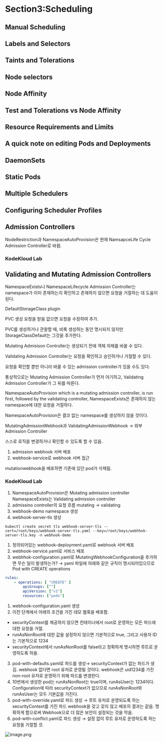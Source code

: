 # Section3:Scheduling

## Manual Scheduling


## Labels and Selectors


## Taints and Tolerations


## Node selectors


## Node Affinity


## Test and Tolerations vs Node Affinity


## Resource Requirements and Limits


## A quick note on editing Pods and Deployments


## DaemonSets


## Static Pods


## Multiple Schedulers


## Configuring Scheduler Profiles


## Admission Controllers


NodeRestriction과 NamespaceAutoProvision은 현재 NamsapceLife Cycle Admission Controller로 바뀜.


### KodeKloud Lab


## Validating and Mutating Admission Controllers


NamespaceExists나 NamespaceLifecycle Admission Controller는 namespace가 이미 존재하는지 확인하고 존재하지 않으면 요청을 거절하는 데 도움이 된다.


DefaultStorageClass plugin


PVC 생성 요청을 받음 없으면 요청을 수정하여 추가.


PVC를 생성하거나 관찰할 때, 비록 생성하는 동안 명시되지 않지만 StorageClassDefault는 그것을 추가한다.


Mutating Admisison Controller는 생성되기 전에 객체 자체를 바꿀 수 있다.


Validating Admission Controller는 요청을 확인하고 승인하거나 거절할 수 있다.


요청을 확인할 뿐만 아니라 바꿀 수 있는 admission controller가 있을 수도 있다.


통상적으로는 Mutating Admission Controller가 먼저 야기하고, Validating Admission Controller가 그 뒤를 따른다.


NamespaceAutoProvision which is a mutating admission controller, is run first, followed by the validating controller, NamespaceExists은 존재하지 않는 namespace에 대한 요청을 거절하다.


NamespaceAutoProvision은 결코 없는 namespace를 생성하지 않을 것이다.


MutatingAdmissionWebhook과 ValidatingAdmissionWebhook → 외부 Admission Controller


스스로 로직을 변경하거나 확인할 수 있도록 할 수 있음.

1. admission webhook 서버 배포
2. webhook-service로 webhook 서버 접근

mutationwebhook을 배포하면 기존에 있던 pod가 삭제됨.


### KodeKloud Lab

1. NamespaceAutoProvision은 Mutating admission controller
NamespaceExists는 Validating admission controller
2. admissino controller의 요청 흐름
mutating → validating
3. webhook-demo namespace 생성
4. webhook-server-tls 생성

```shell
kubectl create secret tls webhook-server-tls --cert=/root/keys/webhook-server-tls.yaml --key=/root/keys/webhhok-server-tls.key -n webhook-demo
```

1. 정의되어있는 webhook-deployment.yaml로 webhook 서버 배포
2. webhook-service.yaml로 서비스 배포
3. webhhok-configuration.yaml로 MutatingWebhookConfiguration을 추가하면 무슨 일이 발생하는가?
→ yaml 파일에 아래와 같은 규칙이 명시되어있으므로 Pod with CREATE operations

```yaml
rules:
	- operations: [ "CREATE" ]
		apiGroups: [""]
		apiVersion: ["v1"]
		resources: ["pods"]
```

1. webhook-configuration.yaml 생성
2. 이전 단계에서 아래의 조건을 가진 데모 웹훅을 배포함.
- securityContext를 제공하지 않으면 컨테이너에서 root로 운영하는 모든 파드에 대한 요청을 거절.
- runAsNonRoot에 대한 값을 설정하지 않으면 기본적으로 true, 그리고 사용자 ID는 기본적으로 1234
- securityContext에서 runAsNonRoot를 false라고 정확하게 명시하면 루트로 운영하도록 허용.
3. pod-with-defaults.yaml로 파드를 생성→ securityContext가 없는 파드가 생김.
webhook 없다면 root 유저로 운영될 것이다. webhook은 uid1234를 가진 non-root 유저로 운영하기 위해 파드를 변경한다.
4. 10번에서 생성한 pod는 runAsNonRoot는 true이며, runAsUser는 1234이다.
Configuration에 따라 securityContext가 없으므로 runAsNonRoot와 runAsUser는 모두 기본값을 가진다.
5. pod-with-override.yaml로 파드 생성 → 루트 유저로 운영되도록 하는 securityContext를 가진 파드
webhook을 갖고 갖지 않고 배포의 결과는 같음.
명확하게 함으로써 Webhook으로 더 많은 보안이 설정되는 것을 막음.
6. pod-with-conflict.yaml로 파드 생성 → 
설정 없이 루트 유저로 운영하도록 하는 요청을 거절할 것.

![image.png](https://prod-files-secure.s3.us-west-2.amazonaws.com/b2ea2032-00e9-4883-a13b-cb03cf5b2334/501c3b54-0de4-44d6-afe6-eca0c6373e4f/image.png?X-Amz-Algorithm=AWS4-HMAC-SHA256&X-Amz-Content-Sha256=UNSIGNED-PAYLOAD&X-Amz-Credential=ASIAZI2LB466WLURLSXG%2F20250215%2Fus-west-2%2Fs3%2Faws4_request&X-Amz-Date=20250215T155513Z&X-Amz-Expires=3600&X-Amz-Security-Token=IQoJb3JpZ2luX2VjEB8aCXVzLXdlc3QtMiJGMEQCICRxz47RymWsCaM3KddLkpnu%2F%2BVInjekiif9RbVBInWhAiB75L%2BESVAmGg6LHiEthNIolxmZU0aoKHDMgki1b4WXFir%2FAwhHEAAaDDYzNzQyMzE4MzgwNSIM8UTO0NDD01kOCHnGKtwDBm7Sd2ArqkWfR3q5jjR%2BQkfp8Gm6woSSKF6fOkKWdo0tKZhV4%2FjN6pa%2BoOmvVHGIBPL6PEyiTXiFDDWK44fNMrrvv0aXXXB%2BAwlv2PIahG8kSImlNJraXgKo5VY3KQLLPJ9IHjPaxfaD6f4La9dkg0H94X9tgZX5WUqiY30nP0viyxM4dRBnuSM4hnVTKjBzqjoqAk7Arrfuy6hBpwW5SeB%2BgvS%2Ft9SpcsQ1Tu%2Fkuq3PWnb%2Bsl8tr73zA9VMW7acXS9hTkB4jMH3upiemUt9fm3LsX0%2F79c%2F2sFk8t7PA5XO2UjMO3HQ8V%2BBvy0B%2BE44b4%2FMsaxo6AByZhHBr0T1f3kinIBiCleuGauYYz2KsbDthK2XduV7snir%2FJKHRm2KfneFfMw7sOmWE4hhmaitIiqobJfan1aR6eWgqzFSKoSlatOCroxGOYW7YulWfmH%2B6C6lK4kq14xoKfJYQNkxaWWJ503tRFrT474RYqPjLzTVRzI6nA1oMqHCxGq%2BqxOu8OXyx8f0Lh3hlY7P0R5g65YANYxRaM4AuaxsX3ooyyoDBgiUvxyZm8T1V47C1OwqPhuusKJeHdMs8M3UhCP6NcurtWPuGdo3gmqwAt8xJXN3ZIZTI5EqjO2HvW4wvcbCvQY6pgEmS%2FwAHYHNcSMamKHYOpYUVsQEjW2ofyYiyNTHlx7%2BrKOVG%2FE5UhqLuDVc5F7HFZA0LmvY8pf2Ajgu%2BEHK6UaDF8Y46TEFVpwslgs6ACF5A8pkAplPEenW0RRHX7yQf1l359GVcYBFYYUb8lSl5lfFDKSkDkixUn19MgfaiUon1GELUs1Jl5R3OVR8aWedDYHv3jQn6DWtKwRfTvz2D90dAp4LAkaS&X-Amz-Signature=6d957c416b695c9f52d7bc3f30f28bbf9aaf43256dd13ce25d1ac6f943c759bd&X-Amz-SignedHeaders=host&x-id=GetObject)

